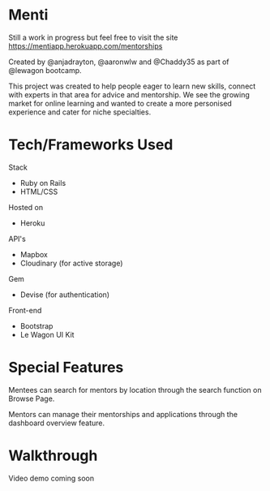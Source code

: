 # Menti
Still a work in progress but feel free to visit the site https://mentiapp.herokuapp.com/mentorships

Created by @anjadrayton, @aaronwlw and @Chaddy35 as part of @lewagon bootcamp.

This project was created to help people eager to learn new skills, connect with experts in that area for advice and mentorship. We see the growing market for online learning and wanted to create a more personised experience and cater for niche specialties.

# Tech/Frameworks Used

Stack
* Ruby on Rails
* HTML/CSS

Hosted on
* Heroku

API's
* Mapbox
* Cloudinary (for active storage)

Gem
* Devise (for authentication)

Front-end
* Bootstrap
* Le Wagon UI Kit

# Special Features
Mentees can search for mentors by location through the search function on Browse Page.

Mentors can manage their mentorships and applications through the dashboard overview feature.

# Walkthrough
Video demo coming soon
